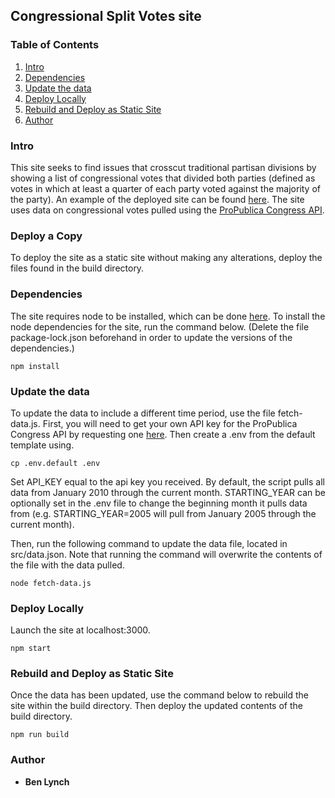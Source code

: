 ## Congressional Split Votes site


### Table of Contents

  1. [Intro](#intro)
  1. [Dependencies](#dependencies)
  1. [Update the data](#update-the-data)
  1. [Deploy Locally](#deploy-locally)
  1. [Rebuild and Deploy as Static Site](#rebuild-and-deploy-as-static-site)
  1. [Author](#author)

### Intro
This site seeks to find issues that crosscut traditional partisan divisions by showing a list of congressional votes that divided both parties (defined as votes in which at least a quarter of each party voted against the majority of the party). An example of the deployed site can be found [here](https://splitvotes.benwlynch.com). The site uses data on congressional votes pulled using the [ProPublica Congress API](https://projects.propublica.org/api-docs/congress-api/). 

### Deploy a Copy
To deploy the site as a static site without making any alterations, deploy the files found in the build directory.

### Dependencies

The site requires node to be installed, which can be done [here](https://nodejs.org/en/download/). To install the node dependencies for the site, run the command below. (Delete the file package-lock.json beforehand in order to update the versions of the dependencies.)

`npm install`

### Update the data
To update the data to include a different time period, use the file fetch-data.js. First, you will need to get your own API key for the ProPublica Congress API by requesting one [here](https://www.propublica.org/datastore/api/propublica-congress-api). Then create a .env from the default template using.

`cp .env.default .env`

Set API_KEY equal to the api key you received. By default, the script pulls all data from January 2010 through the current month. STARTING_YEAR can be optionally set in the .env file to change the beginning month it pulls data from (e.g. STARTING_YEAR=2005 will pull from January 2005 through the current month).

Then, run the following command to update the data file, located in src/data.json. Note that running the command will overwrite the contents of the file with the data pulled.

`node fetch-data.js`

### Deploy Locally

Launch the site at localhost:3000.

`npm start`

### Rebuild and Deploy as Static Site

Once the data has been updated, use the command below to rebuild the site within the build directory. Then deploy the updated contents of the build directory.

`npm run build`

### Author

  * <b>Ben Lynch</b>
